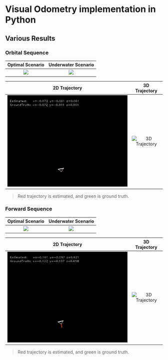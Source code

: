 # Visual Odometry implementation in Python

## Various Results

### Orbital Sequence
Optimal Scenario  |  Underwater Scenario
:----------------:|:--------------------:
![](https://github.com/AROS-Vision-Group/Mono-VO/blob/main/gifs/traces_gt_orbit.gif?raw=true)  |  ![](https://github.com/AROS-Vision-Group/Mono-VO/blob/main/gifs/traces_uw_orbit.gif?raw=true)

2D Trajectory  |  3D Trajectory
:-------------:|:---------------:
![2D Trajectory](https://github.com/AROS-Vision-Group/Mono-VO/blob/main/gifs/2d_traj_orbit.gif?raw=true)  |  ![3D Trajectory](https://github.com/AROS-Vision-Group/Mono-VO/blob/main/gifs/3d_traj_orbit.gif?raw=true)
> Red trajectory is estimated, and green is ground truth.


### Forward Sequence
Optimal Scenario  |  Underwater Scenario
:----------------:|:--------------------:
![](https://github.com/AROS-Vision-Group/Mono-VO/blob/main/gifs/traces_gt.gif?raw=true)  |  ![](https://github.com/AROS-Vision-Group/Mono-VO/blob/main/gifs/traces_cycles.gif?raw=true)

2D Trajectory  |  3D Trajectory
:-------------:|:---------------:
![2D Trajectory](https://github.com/AROS-Vision-Group/Mono-VO/blob/main/gifs/camera_box_egomotion.gif?raw=true)  |  ![3D Trajectory](https://github.com/AROS-Vision-Group/Mono-VO/blob/main/gifs/3d_traj.gif?raw=true) 
> Red trajectory is estimated, and green is ground truth.


